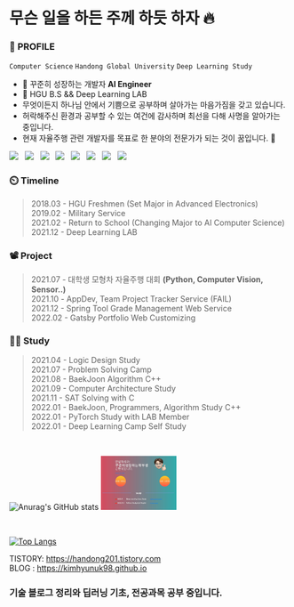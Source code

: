 # 무슨 일을 하든 주께 하듯 하자 🔥

### 📖 **PROFILE**
``
Computer Science
``
``
Handong Global University
``
``
Deep Learning Study
``
<br/>


- 🔭 꾸준히 성장하는 개발자 **AI Engineer**   
- 🌱 HGU B.S && Deep Learning LAB
- 무엇이든지 하나님 안에서 기쁨으로 공부하며 살아가는 마음가짐을 갖고 있습니다.
- 허락해주신 환경과 공부할 수 있는 여건에 감사하며 최선을 다해 사명을 알아가는 중입니다.
- 현재 자율주행 관련 개발자를 목표로 한 분야의 전문가가 되는 것이 꿈입니다. 🥇


<img src="https://img.shields.io/badge/C++-00599C?style=flat-square&logo=C%2B%2B&logoColor=white"/> &nbsp;
<img src="https://img.shields.io/badge/C-FE5000?style=flat-square&logo=C&logoColor=white"/> &nbsp;
<img src="https://img.shields.io/badge/Java-F7DF1E?style=flat-square&logo=Java&logoColor=white"/> &nbsp;
<img src="https://img.shields.io/badge/JavaScript-FF160B?style=flat-square&logo=JavaScript&logoColor=white"/> &nbsp;
<img src="https://img.shields.io/badge/MySQL-4479A1?style=flat-square&logo=MySQL&logoColor=white"/> &nbsp;
<img src="https://img.shields.io/badge/CSS3-1572B6?style=flat-square&logo=CSS&logoColor=white"/> &nbsp;
<img src="https://img.shields.io/badge/Python-3776AB?style=flat-square&logo=Python&logoColor=white"/> &nbsp;
<img src="https://img.shields.io/badge/PyTorch-EE4C2C?style=flat-square&logo=PyTorch&logoColor=white"/> &nbsp;

### ⏲️ **Timeline**
> 2018.03 - HGU Freshmen (Set Major in Advanced Electronics)  
> 2019.02 - Military Service  
> 2021.02 - Return to School (Changing Major to AI Computer Science)   
> 2021.12 - Deep Learning LAB  

### 📽️ **Project**
> 2021.07 - 대학생 모형차 자율주행 대회 **(Python, Computer Vision, Sensor..)**  
> 2021.10 - AppDev, Team Project Tracker Service (FAIL)  
> 2021.12 - Spring Tool Grade Management Web Service    
> 2022.02 - Gatsby Portfolio Web Customizing  

### 👨‍🎓 **Study**
> 2021.04 - Logic Design Study  
> 2021.07 - Problem Solving Camp  
> 2021.08 - BaekJoon Algorithm C++  
> 2021.09 - Computer Architecture Study  
> 2021.11 - SAT Solving with C  
> 2022.01 - BaekJoon, Programmers, Algorithm Study C++  
> 2022.01 - PyTorch Study with LAB Member  
> 2022.01 - Deep Learning Camp Self Study  
<br/>

![Anurag's GitHub stats](https://github-readme-stats.vercel.app/api?username=kimhyunuk98&show_icons=true&theme=radical)
<img src="./img/github.jpg" width="27%">  

<br/>  

[![Top Langs](https://github-readme-stats.vercel.app/api/top-langs/?username=kimhyunuk98&layout=compact)](https://github.com/anuraghazra/github-readme-stats)  

TISTORY: https://handong201.tistory.com     
BLOG : https://kimhyunuk98.github.io

### 기술 블로그 정리와 딥러닝 기초, 전공과목 공부 중입니다.

<!--
**KIMHYUNUK98/KIMHYUNUK98** is a ✨ _special_ ✨ repository because its `README.md` (this file) appears on your GitHub profile.

Here are some ideas to get you started:

- 🔭 I’m currently working on ...
- 🌱 I’m currently learning ...
- 👯 I’m looking to collaborate on ...
- 🤔 I’m looking for help with ...
- 💬 Ask me about ...
- 📫 How to reach me: ...
- 😄 Pronouns: ...
- ⚡ Fun fact: ...
-->


